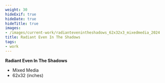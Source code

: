 ```yaml
---
weight: 30
hideExif: true
hideDate: true
hideTitle: true
images:
- /images/current-work/radiantevenintheshadows_62x32x3_mixedmedia_2024.jpg
title: Radiant Even In The Shadows
tags:
- work
---
```

**Radiant Even In The Shadows**
- Mixed Media
- 62x32 (inches)